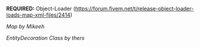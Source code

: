 **REQUIRED:** Object-Loader (https://forum.fivem.net/t/release-object-loader-loads-map-xml-files/2414)

*Map by Mikeeh*

*EntityDecoration Class by thers*
